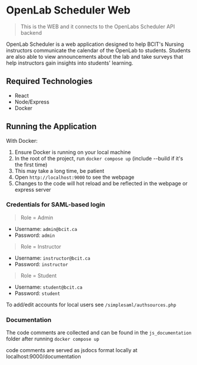 <!-- This Source Code Form is subject to the terms of the Mozilla Public
   - License, v. 2.0. If a copy of the MPL was not distributed with this
   - file, You can obtain one at https://mozilla.org/MPL/2.0/. -->

# OpenLab Scheduler Web

> This is the WEB and it connects to the OpenLabs Scheduler API backend

OpenLab Scheduler is a web application designed to help BCIT's Nursing instructors communicate the calendar of the OpenLab to students. Students are also able to view announcements about the lab and take surveys that help instructors gain insights into students' learning.

## Required Technologies

- React
- Node/Express
- Docker

## Running the Application

With Docker:

1. Ensure Docker is running on your local machine
1. In the root of the project, run `docker compose up` (include --build if it's the first time)
1. This may take a long time, be patient
1. Open `http://localhost:9000` to see the webpage
1. Changes to the code will hot reload and be reflected in the webpage or express server 


### Credentials for SAML-based login

> Role = Admin

- Username: `admin@bcit.ca`
- Password: `admin`

> Role = Instructor

- Username: `instructor@bcit.ca`
- Password: `instructor`

> Role = Student

- Username: `student@bcit.ca`
- Password: `student`

To add/edit accounts for local users see ```/simplesaml/authsources.php```

### Documentation

The code comments are collected and can be found in the `js_documentation` folder after running `docker compose up`

code comments are served as jsdocs format locally at localhost:9000/documentation
